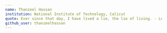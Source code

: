 ```yaml
---
name: Thanzeel Hassan
institution: National Institute of Technology, Calicut
quote: Ever since that day, I have lived a lie, the lie of living. - Lelouch Vi Britannia   
github_user: thanzeelhassan
---
```

